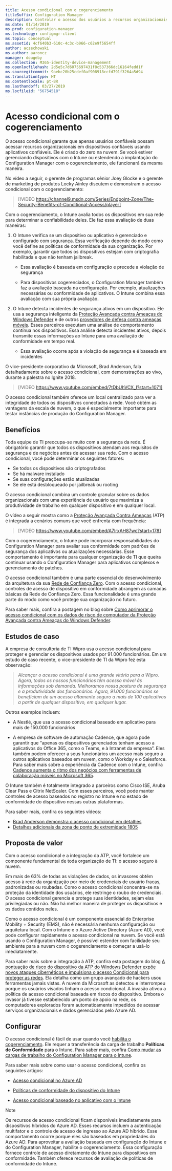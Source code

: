 ```yaml
---
title: Acesso condicional com o cogerenciamento
titleSuffix: Configuration Manager
description: Controlar o acesso dos usuários a recursos organizacionais com base nas regras de conformidade do Intune
ms.date: 01/14/2019
ms.prod: configuration-manager
ms.technology: configmgr-client
ms.topic: conceptual
ms.assetid: 4cf640b3-610c-4c3c-b966-c62e9f5654ff
author: aczechowski
ms.author: aaroncz
manager: dougeby
ms.collection: M365-identity-device-management
ms.openlocfilehash: 2d5e5c7d6075697431f8c537366dc16164fedd1f
ms.sourcegitcommit: 9aebc20b25cdef0af908918ccfd791f3264a5d94
ms.translationtype: HT
ms.contentlocale: pt-BR
ms.lasthandoff: 03/27/2019
ms.locfileid: "56754518"
---
```

# <a name="conditional-access-with-co-management"></a>Acesso condicional com o cogerenciamento

O acesso condicional garante que apenas usuários confiáveis possam acessar recursos organizacionais em dispositivos confiáveis usando aplicativos confiáveis. Ele é criado do zero na nuvem. Se você estiver gerenciando dispositivos com o Intune ou estendendo a implantação do Configuration Manager com o cogerenciamento, ele funcionará da mesma maneira.

No vídeo a seguir, o gerente de programas sênior Joey Glocke e o gerente de marketing de produtos Locky Ainley discutem e demonstram o acesso condicional com o cogerenciamento:

> [!VIDEO https://channel9.msdn.com/Series/Endpoint-Zone/The-Security-Benefits-of-Conditional-Access/player]

Com o cogerenciamento, o Intune avalia todos os dispositivos em sua rede para determinar a confiabilidade deles. Ele faz essa avaliação de duas maneiras:

1. O Intune verifica se um dispositivo ou aplicativo é gerenciado e configurado com segurança. Essa verificação depende do modo como você define as políticas de conformidade da sua organização. Por exemplo, garantir que todos os dispositivos estejam com criptografia habilitada e que não tenham jailbreak.  

    - Essa avaliação é baseada em configuração e precede a violação de segurança  

    - Para dispositivos cogerenciados, o Configuration Manager também faz a avaliação baseada na configuração. Por exemplo, atualizações necessárias ou conformidade de aplicativos. O Intune combina essa avaliação com sua própria avaliação.  

2. O Intune detecta incidentes de segurança ativos em um dispositivo. Ele usa a segurança inteligente da [Proteção Avançada contra Ameaças do Windows Defender](https://docs.microsoft.com/windows/security/threat-protection/windows-defender-atp/get-started) e de outros [provedores de defesa contra ameaças móveis](https://www.lookout.com/about/partners/microsoft). Esses parceiros executam uma análise de comportamento contínua nos dispositivos. Essa análise detecta incidentes ativos, depois transmite essas informações ao Intune para uma avaliação de conformidade em tempo real.  

    - Essa avaliação ocorre após a violação de segurança e é baseada em incidentes  

O vice-presidente corporativo da Microsoft, Brad Anderson, fala detalhadamente sobre o acesso condicional, com demonstrações ao vivo, durante a palestra no Ignite 2018. 

> [!VIDEO https://www.youtube.com/embed/7tDbUhVCX_I?start=1071]

O acesso condicional também oferece um local centralizado para ver a integridade de todos os dispositivos conectados à rede. Você obtém as vantagens da escala de nuvem, o que é especialmente importante para testar instâncias de produção do Configuration Manager.


## <a name="benefits"></a>Benefícios

Toda equipe de TI preocupa-se muito com a segurança da rede. É obrigatório garantir que todos os dispositivos atendam aos requisitos de segurança e de negócios antes de acessar sua rede. Com o acesso condicional, você pode determinar os seguintes fatores: 
- Se todos os dispositivos são criptografados  
- Se há malware instalado  
- Se suas configurações estão atualizadas  
- Se ele está desbloqueado por jailbreak ou rooting  

O acesso condicional combina um controle granular sobre os dados organizacionais com uma experiência de usuário que maximiza a produtividade de trabalho em qualquer dispositivo e em qualquer local.

O vídeo a seguir mostra como a [Proteção Avançada Contra Ameaças](https://www.microsoft.com/windowsforbusiness/windows-atp) (ATP) é integrada a cenários comuns que você enfrenta com frequência:

> [!VIDEO https://www.youtube.com/embed/A7IrxAH87wc?start=178]

Com o cogerenciamento, o Intune pode incorporar responsabilidades do Configuration Manager para avaliar sua conformidade com padrões de segurança dos aplicativos ou atualizações necessárias. Esse comportamento é importante para qualquer organização de TI que queira continuar usando o Configuration Manager para aplicativos complexos e gerenciamento de patches.

O acesso condicional também é uma parte essencial do desenvolvimento da arquitetura da sua [Rede de Confiança Zero](https://cloudblogs.microsoft.com/microsoftsecure/2018/06/14/building-zero-trust-networks-with-microsoft-365/). Com o acesso condicional, controles de acesso de dispositivo em conformidade abrangem as camadas básicas da Rede de Confiança Zero. Essa funcionalidade é uma grande parte do modo como você protege sua organização no futuro.

Para saber mais, confira a postagem no blog sobre [Como aprimorar o acesso condicional com os dados de risco de computador da Proteção Avançada contra Ameaças do Windows Defender](https://techcommunity.microsoft.com/t5/Enterprise-Mobility-Security/Enhancing-conditional-access-with-machine-risk-data-from-Windows/ba-p/250559).



## <a name="case-studies"></a>Estudos de caso

A empresa de consultoria de TI Wipro usa o acesso condicional para proteger e gerenciar os dispositivos usados por 91.000 funcionários. Em um estudo de caso recente, o vice-presidente de TI da Wipro fez esta observação:

> *Alcançar o acesso condicional é uma grande vitória para a Wipro. Agora, todos os nossos funcionários têm acesso móvel às informações sob demanda.*
> *Melhoramos nossa postura de segurança e a produtividade dos funcionários. Agora, 91.000 funcionários se beneficiam de um acesso altamente seguro a mais de 100 aplicativos a partir de qualquer dispositivo, em qualquer lugar.*

<!-- waiting for the case study to be public
For more information, see [Wipro drives mobile productivity with Microsoft cloud security tools to improve customer engagements](https://customers.microsoft.com/story/446f72f9-2f50-4697-b688-6d279786e010)
-->

Outros exemplos incluem: 

- A Nestlé, que usa o acesso condicional baseado em aplicativo para mais de 150.000 funcionários  

- A empresa de software de automação Cadence, que agora pode garantir que “apenas os dispositivos gerenciados tenham acesso a aplicativos do Office 365, como o Teams, e à Intranet da empresa”. Eles também podem oferecer a seus funcionários um acesso mais seguro a outros aplicativos baseados em nuvem, como o Workday e o Salesforce. Para saber mais sobre a experiência da Cadence com o Intune, confira [Cadence aumenta o ritmo dos negócios com ferramentas de colaboração móveis no Microsoft 365](https://customers.microsoft.com/story/cadence-partner-professional-services-microsoft-365).

O Intune também é totalmente integrado a parceiros como Cisco ISE, Aruba Clear Pass e Citrix NetScaler. Com esses parceiros, você pode manter controles de acesso baseados no registro no Intune e no estado de conformidade do dispositivo nessas outras plataformas.

Para saber mais, confira os seguintes vídeos:
- [Brad Anderson demonstra o acesso condicional em detalhes](https://youtu.be/8321obNofgM?t=547)  
- [Detalhes adicionais da zona de ponto de extremidade 1805](https://youtu.be/f-ILlEuBFZg?t=196)  


## <a name="value-proposition"></a>Proposta de valor

Com o acesso condicional e a integração da ATP, você fortalece um componente fundamental de toda organização de TI: o acesso seguro à nuvem.

Em mais de 63% de todas as violações de dados, os invasores obtêm acesso à rede da organização por meio de credenciais de usuário fracas, padronizadas ou roubadas. Como o acesso condicional concentra-se na proteção da identidade dos usuários, ele restringe o roubo de credenciais. O acesso condicional gerencia e protege suas identidades, sejam elas privilegiadas ou não. Não há melhor maneira de proteger os dispositivos e os dados contidos neles.

Como o acesso condicional é um componente essencial do Enterprise Mobility + Security (EMS), não é necessária nenhuma configuração ou arquitetura local. Com o Intune e o Azure Active Directory (Azure AD), você pode configurar rapidamente o acesso condicional na nuvem. Se você está usando o Configuration Manager, é possível estender com facilidade seu ambiente para a nuvem com o cogerenciamento e começar a usá-lo imediatamente.

Para saber mais sobre a integração à ATP, confira esta postagem do blog [A pontuação de risco do dispositivo da ATP do Windows Defender expõe novos ataques cibernéticos e impulsiona o acesso Condicional para proteger as redes](https://cloudblogs.microsoft.com/microsoftsecure/2018/11/28/windows-defender-atp-device-risk-score-exposes-new-cyberattack-drives-conditional-access-to-protect-networks/). Ela detalha como um grupo avançado de hackers usou ferramentas jamais vistas. A nuvem da Microsoft as detectou e interrompeu porque os usuários visados tinham o acesso condicional. A invasão ativou a política de acesso condicional baseada em riscos do dispositivo. Embora o invasor já tivesse estabelecido um ponto de apoio na rede, os computadores explorados foram automaticamente impedidos de acessar serviços organizacionais e dados gerenciados pelo Azure AD.



## <a name="configure"></a>Configurar

O acesso condicional é fácil de usar quando você [habilita o cogerenciamento](/sccm/comanage/how-to-enable). Ele requer a transferência da carga de trabalho **Políticas de Conformidade** para o Intune. Para saber mais, confira [Como mudar as cargas de trabalho do Configuration Manager para o Intune](/sccm/comanage/how-to-switch-workloads). 

Para saber mais sobre como usar o acesso condicional, confira os seguintes artigos: 

- [Acesso condicional no Azure AD](https://docs.microsoft.com/azure/active-directory/active-directory-conditional-access-azure-portal)  

- [Políticas de conformidade do dispositivo do Intune](https://docs.microsoft.com/intune/device-compliance)  

- [Acesso condicional baseado no aplicativo com o Intune](https://docs.microsoft.com/intune/app-based-conditional-access-intune)  

> [!Note]  
> Os recursos de acesso condicional ficam disponíveis imediatamente para dispositivos híbridos do Azure AD. Esses recursos incluem a autenticação multifator e o controle de acesso de ingresso ao Azure AD híbrido. Esse comportamento ocorre porque eles são baseados em propriedades do Azure AD. Para aproveitar a avaliação baseada em configuração do Intune e do Configuration Manager, habilite o cogerenciamento. Essa configuração fornece controle de acesso diretamente do Intune para dispositivos em conformidade. Também oferece recursos de avaliação de políticas de conformidade do Intune.  


